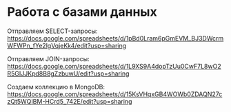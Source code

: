 # Работа с базами данных

Отправляем SELECT-запросы:
https://docs.google.com/spreadsheets/d/1pBd0Lram6pGmEVM_BJ3DWcrmWFWPn_fYe2lgVqjeKk4/edit?usp=sharing

Отправляем JOIN-запросы:
https://docs.google.com/spreadsheets/d/1L9XS9A4dopTzUu0CwF7L8wO2R5GIJJKpd8B8gZzbuwU/edit?usp=sharing

Создаем коллекцию в MongoDB:
https://docs.google.com/spreadsheets/d/15KsVHqxGB4WOWb0ZDAQN27czQt5WQIBM-HCrd5_742E/edit?usp=sharing
